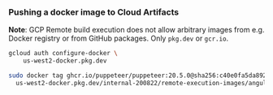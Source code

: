 ### Pushing a docker image to Cloud Artifacts

**Note**: GCP Remote build execution does not allow arbitrary images from e.g. Docker registry
or from GitHub packages. Only `pkg.dev` or `gcr.io`.

```bash
gcloud auth configure-docker \
    us-west2-docker.pkg.dev

sudo docker tag ghcr.io/puppeteer/puppeteer:20.5.0@sha256:c40e0fa5da89259dbd93e0421e7faec7c39efef36fd7cbb62b24ff7f7151602b \
  us-west2-docker.pkg.dev/internal-200822/remote-execution-images/angular-devinfra-rbe-image:202305
````
